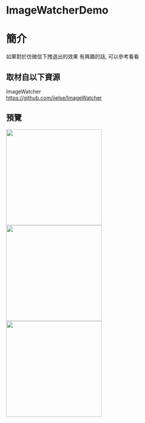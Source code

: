 # ImageWatcherDemo

簡介
==================================
如果對於仿微信下拽退出的效果 有興趣的話, 可以參考看看                                   

取材自以下資源
--------
ImageWatcher                                  
https://github.com/iielse/ImageWatcher
                          
預覽
--------
<p align="left">
  <img src="https://i.imgur.com/mXDrICK.jpg" width="260"/>
  <img src="https://i.imgur.com/GBuzLAP.jpg" width="260"/>
  <img src="https://i.imgur.com/92vzbKx.jpg" width="260"/>
</p> 

